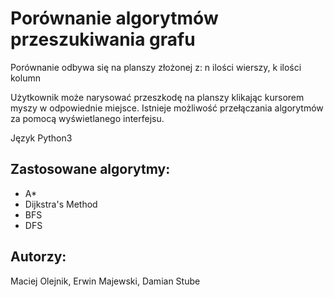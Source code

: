 # Porównanie algorytmów przeszukiwania grafu

Porównanie odbywa się na planszy złożonej z:
n ilości wierszy,
k ilości kolumn

Użytkownik może narysować przeszkodę na planszy klikając kursorem myszy w odpowiednie miejsce. Istnieje możliwość przełączania algorytmów za pomocą wyświetlanego interfejsu.

Język Python3

## Zastosowane algorytmy:
- A*
- Dijkstra's Method
- BFS
- DFS

## Autorzy:
Maciej Olejnik, Erwin Majewski, Damian Stube
